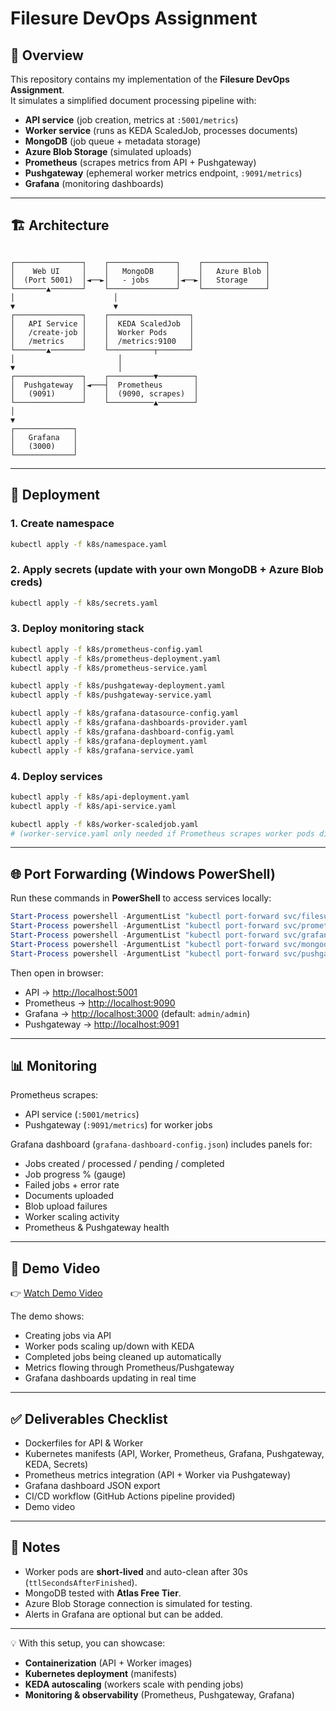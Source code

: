 # Filesure DevOps Assignment

## 🎯 Overview
This repository contains my implementation of the **Filesure DevOps Assignment**.  
It simulates a simplified document processing pipeline with:

- **API service** (job creation, metrics at `:5001/metrics`)
- **Worker service** (runs as KEDA ScaledJob, processes documents)
- **MongoDB** (job queue + metadata storage)
- **Azure Blob Storage** (simulated uploads)
- **Prometheus** (scrapes metrics from API + Pushgateway)
- **Pushgateway** (ephemeral worker metrics endpoint, `:9091/metrics`)
- **Grafana** (monitoring dashboards)

---

## 🏗️ Architecture

```

┌───────────────┐    ┌───────────────┐    ┌──────────────┐
│    Web UI     │    │   MongoDB     │    │   Azure Blob │
│  (Port 5001)  │◄──►│   - jobs      │◄──►│   Storage    │
└───────▲───────┘    └───────────────┘    └──────────────┘
│                      │
▼                      ▼
┌───────────────┐    ┌──────────────────┐
│   API Service │    │  KEDA ScaledJob  │
│   /create-job │    │  Worker Pods     │
│   /metrics    │    │  /metrics:9100   │
└───────▲───────┘    └──────────┬───────┘
│                       │
▼                       │
┌───────────────┐    ┌──────────▼────────┐
│  Pushgateway  │◄───┤  Prometheus       │
│   (9091)      │    │  (9090, scrapes)  │
└───────────────┘    └──────────▲────────┘
│
▼
┌─────────────┐
│   Grafana   │
│   (3000)    │
└─────────────┘

````

---

## 🚀 Deployment

### 1. Create namespace
```bash
kubectl apply -f k8s/namespace.yaml
````

### 2. Apply secrets (update with your own MongoDB + Azure Blob creds)

```bash
kubectl apply -f k8s/secrets.yaml
```

### 3. Deploy monitoring stack

```bash
kubectl apply -f k8s/prometheus-config.yaml
kubectl apply -f k8s/prometheus-deployment.yaml
kubectl apply -f k8s/prometheus-service.yaml

kubectl apply -f k8s/pushgateway-deployment.yaml
kubectl apply -f k8s/pushgateway-service.yaml

kubectl apply -f k8s/grafana-datasource-config.yaml
kubectl apply -f k8s/grafana-dashboards-provider.yaml
kubectl apply -f k8s/grafana-dashboard-config.yaml
kubectl apply -f k8s/grafana-deployment.yaml
kubectl apply -f k8s/grafana-service.yaml
```

### 4. Deploy services

```bash
kubectl apply -f k8s/api-deployment.yaml
kubectl apply -f k8s/api-service.yaml

kubectl apply -f k8s/worker-scaledjob.yaml
# (worker-service.yaml only needed if Prometheus scrapes worker pods directly)
```

---

## 🌐 Port Forwarding (Windows PowerShell)

Run these commands in **PowerShell** to access services locally:

```powershell
Start-Process powershell -ArgumentList "kubectl port-forward svc/filesure-api-service -n filesure 5001:5001"
Start-Process powershell -ArgumentList "kubectl port-forward svc/prometheus-service -n filesure 9090:9090"
Start-Process powershell -ArgumentList "kubectl port-forward svc/grafana-service -n filesure 3000:3000"
Start-Process powershell -ArgumentList "kubectl port-forward svc/mongodb -n filesure 27017:27017"
Start-Process powershell -ArgumentList "kubectl port-forward svc/pushgateway -n filesure 9091:9091"
```

Then open in browser:

* API → [http://localhost:5001](http://localhost:5001)
* Prometheus → [http://localhost:9090](http://localhost:9090)
* Grafana → [http://localhost:3000](http://localhost:3000) (default: `admin/admin`)
* Pushgateway → [http://localhost:9091](http://localhost:9091)

---

## 📊 Monitoring

Prometheus scrapes:

* API service (`:5001/metrics`)
* Pushgateway (`:9091/metrics`) for worker jobs

Grafana dashboard (`grafana-dashboard-config.json`) includes panels for:

* Jobs created / processed / pending / completed
* Job progress % (gauge)
* Failed jobs + error rate
* Documents uploaded
* Blob upload failures
* Worker scaling activity
* Prometheus & Pushgateway health

---

## 🎥 Demo Video

👉 [Watch Demo Video](https://youtu.be/zl7Hj5nZ7X0) 

The demo shows:

* Creating jobs via API
* Worker pods scaling up/down with KEDA
* Completed jobs being cleaned up automatically
* Metrics flowing through Prometheus/Pushgateway
* Grafana dashboards updating in real time

---

## ✅ Deliverables Checklist

*  Dockerfiles for API & Worker
*  Kubernetes manifests (API, Worker, Prometheus, Grafana, Pushgateway, KEDA, Secrets)
*  Prometheus metrics integration (API + Worker via Pushgateway)
*  Grafana dashboard JSON export
*  CI/CD workflow (GitHub Actions pipeline provided)
*  Demo video

---

## 📌 Notes

* Worker pods are **short-lived** and auto-clean after 30s (`ttlSecondsAfterFinished`).
* MongoDB tested with **Atlas Free Tier**.
* Azure Blob Storage connection is simulated for testing.
* Alerts in Grafana are optional but can be added.

---

💡 With this setup, you can showcase:

* **Containerization** (API + Worker images)
* **Kubernetes deployment** (manifests)
* **KEDA autoscaling** (workers scale with pending jobs)
* **Monitoring & observability** (Prometheus, Pushgateway, Grafana)



